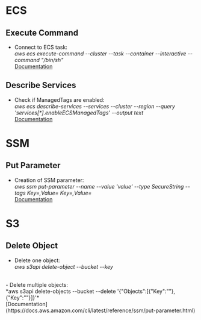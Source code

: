 # ECS

## Execute Command
- Connect to ECS task:<br>
*aws ecs execute-command --cluster <cluster name> --task <task id> --container <container name> --interactive --command "/bin/sh"*<br>
[Documentation](https://docs.aws.amazon.com/cli/latest/reference/ecs/execute-command.html)<br>

## Describe Services
- Check if ManagedTags are enabled:<br>
*aws ecs describe-services --services <servicename> --cluster <clustername> --region <region> --query 'services[\*].enableECSManagedTags' --output text*<br>
[Documentation](https://docs.aws.amazon.com/cli/latest/reference/ecs/describe-services.html)<br>


# SSM

## Put Parameter
- Creation of SSM parameter:<br>
*aws ssm put-parameter --name <parametername> --value 'value' --type SecureString --tags Key=<key>,Value=<value> Key=<key>,Value=<value>*<br>
[Documentation](https://docs.aws.amazon.com/cli/latest/reference/ssm/put-parameter.html)<br>


# S3

## Delete Object
- Delete one object:<br>
*aws s3api delete-object --bucket <bucketname> --key <objectname>*<br>
<br>
- Delete multiple objects:<br>
*aws s3api delete-objects --bucket <bucketname> --delete '{"Objects":[{"Key":"<objectname>"},{"Key":"<objectname>"}]}'*<br>
[Documentation](https://docs.aws.amazon.com/cli/latest/reference/ssm/put-parameter.html)<br>